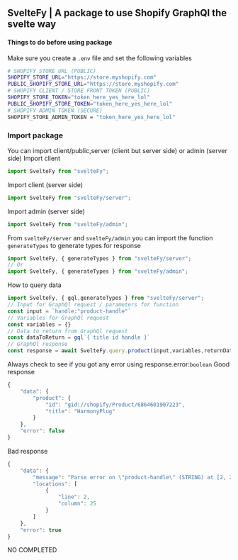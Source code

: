 ## SvelteFy | A package to use Shopify GraphQl the svelte way
#### Things to do before using package
Make sure you create a ```.env``` file and set the following variables
```bash
# SHOPIFY STORE URL (PUBLIC)
SHOPIFY_STORE_URL="https://store.myshopify.com"
PUBLIC_SHOPIFY_STORE_URL="https://store.myshopify.com"
# SHOPIFY CLIENT / STORE FRONT TOKEN (PUBLIC)
SHOPIFY_STORE_TOKEN="token_here_yes_here_lol"
PUBLIC_SHOPIFY_STORE_TOKEN="token_here_yes_here_lol" 
# SHOPIFY ADMIN TOKEN (SECURE)
SHOPIFY_STORE_ADMIN_TOKEN = "token_here_yes_here_lol"
```
### Import package
You can import client/public,server (client but server side) or admin (server side)
Import client
``` typescript
import SvelteFy from "svelteFy";
```
Import client (server side)
``` typescript
import SvelteFy from "svelteFy/server";
```
Import admin (server side)
``` typescript
import SvelteFy from "svelteFy/admin";
```
From ```svelteFy/server``` and ```svelteFy/admin``` you can import the function ```generateTypes``` to generate types for response
``` typescript
import SvelteFy, { generateTypes } from "svelteFy/server";
// Or
import SvelteFy, { generateTypes } from "svelteFy/admin";
```
How to query data
``` typescript
import SvelteFy, { gql,generateTypes } from "svelteFy/server";
// Input for GraphQl request / parameters for function
const input = `handle:"product-handle"`
// Variables for GraphQl request
const variables = {}
// Data to return from GraphQl request
const dataToReturn = gql`{ title id handle }`
// GraphQl response
const response = await SvelteFy.query.product(input,variables,returnData)
```
Always check to see if you got any error using response.error:```boolean```
Good response
``` typescript
{
    "data": {
        "product": {
            "id": "gid://shopify/Product/6864601907223",
            "title": "HarmonyPlug"
        }
    },
    "error": false
}
```
Bad response
``` typescript
{
    "data": {
        "message": "Parse error on \"product-handle\" (STRING) at [2, 25]",
        "locations": [
            {
                "line": 2,
                "column": 25
            }
        ]
    },
    "error": true
}
```
NO COMPLETED